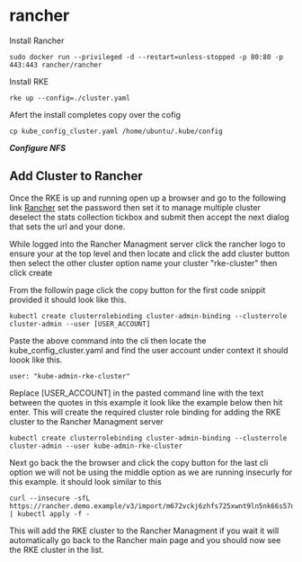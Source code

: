 # rancher

Install Rancher

```
sudo docker run --privileged -d --restart=unless-stopped -p 80:80 -p 443:443 rancher/rancher
```

Install RKE

```
rke up --config=./cluster.yaml
```
Afert the install completes copy over the cofig

```
cp kube_config_cluster.yaml /home/ubuntu/.kube/config
```

***Configure NFS***

## Add Cluster to Rancher

Once the RKE is up and running open up a browser and go to the following link [Rancher](http://rancher.demo.example) set the password then set it to manage multiple cluster deselect the stats collection tickbox and submit then accept the next dialog that sets the url and your done.


While logged into the Rancher Managment server click the rancher logo to ensure your at the top level and then locate and click the add cluster button then select the other cluster option name your cluster "rke-cluster" then click create

From the followin page click the copy button for the first code snippit provided it should look like this.

```
kubectl create clusterrolebinding cluster-admin-binding --clusterrole cluster-admin --user [USER_ACCOUNT]
```
Paste the above command into the cli then locate the kube_config_cluster.yaml and find the user account under context it should loook like this.

```
user: "kube-admin-rke-cluster"
```
Replace [USER_ACCOUNT] in the pasted command line with the text between the quotes in this example it look like the example below then hit enter. This will create the required cluster role binding for adding the RKE cluster to the Rancher Managment server

```
kubectl create clusterrolebinding cluster-admin-binding --clusterrole cluster-admin --user kube-admin-rke-cluster
```
Next go back the the browser and click the copy button for the last cli option we will not be using the middle option as we are running insecurly for this example. it should look similar to this

```
curl --insecure -sfL https://rancher.demo.example/v3/import/m672vckj6zhfs725xwnt9ln5nk66s57q8fvlhwpnwscs75xjtvhddz.yaml | kubectl apply -f -
```
This will add the RKE cluster to the Rancher Managment if you wait it will automatically go back to the Rancher main page and you should now see the RKE cluster in the list.
